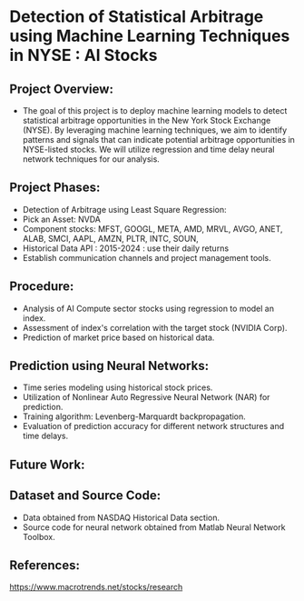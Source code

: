 # Detection of Statistical Arbitrage using Machine Learning Techniques in NYSE : AI Stocks
## Project Overview:
* The goal of this project is to deploy machine learning models to detect statistical arbitrage opportunities in the New York Stock Exchange (NYSE). By leveraging machine learning techniques, we aim to identify patterns and signals that can indicate potential arbitrage opportunities in NYSE-listed stocks. We will utilize regression and time delay neural network techniques for our analysis.
## Project Phases:
* Detection of Arbitrage using Least Square Regression:
* Pick an Asset: NVDA
* Component stocks: MFST, GOOGL, META, AMD, MRVL, AVGO, ANET, ALAB,
SMCI, AAPL, AMZN, PLTR, INTC, SOUN, 
* Historical Data API : 2015-2024 : use their daily returns
* Establish communication channels and project management tools.
## Procedure:
* Analysis of AI Compute sector stocks using regression to model an index.
* Assessment of index's correlation with the target stock (NVIDIA Corp).
* Prediction of market price based on historical data.


## Prediction using Neural Networks:
* Time series modeling using historical stock prices.
* Utilization of Nonlinear Auto Regressive Neural Network (NAR) for prediction.
* Training algorithm: Levenberg-Marquardt backpropagation.
* Evaluation of prediction accuracy for different network structures and time delays.



## Future Work:

## Dataset and Source Code:
* Data obtained from NASDAQ Historical Data section.
* Source code for neural network obtained from Matlab Neural Network Toolbox.

## References:
https://www.macrotrends.net/stocks/research


